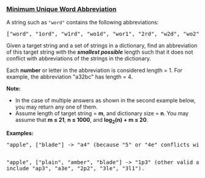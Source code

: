 ### [Minimum Unique Word Abbreviation](https://leetcode.com/problems/minimum-unique-word-abbreviation)

<p>A string such as <code>"word"</code> contains the following abbreviations:</p>

<pre>["word", "1ord", "w1rd", "wo1d", "wor1", "2rd", "w2d", "wo2", "1o1d", "1or1", "w1r1", "1o2", "2r1", "3d", "w3", "4"]
</pre>

<p>Given a target string and a set of strings in a dictionary, find an abbreviation of this target string with the <b><i>smallest possible</i></b> length such that it does not conflict with abbreviations of the strings in the dictionary. </p>

<p>Each <b>number</b> or letter in the abbreviation is considered length = 1. For example, the abbreviation "a32bc" has length = 4.</p>

<p><b>Note:</b><br />
<ul>
<li>In the case of multiple answers as shown in the second example below, you may return any one of them.</li>
<li>Assume length of target string = <b>m</b>, and dictionary size = <b>n</b>. You may assume that <b>m &le; 21</b>, <b>n &le; 1000</b>, and <b>log<sub>2</sub>(n) + m</sup> &le; 20</b>.</li>
</ul>
</p>

<p><b>Examples:</b><br />
<pre>
"apple", ["blade"] -> "a4" (because "5" or "4e" conflicts with "blade")

"apple", ["plain", "amber", "blade"] -> "1p3" (other valid answers include "ap3", "a3e", "2p2", "3le", "3l1").
</pre>
</p>